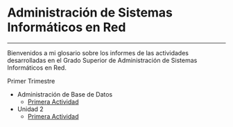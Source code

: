 
# Administración de Sistemas Informáticos en Red

---

Bienvenidos a mi glosario sobre los informes de las actividades desarrolladas en el Grado Superior de Administración de Sistemas Informáticos en Red.

Primer Trimestre
* Administración de Base de Datos
  * [Primera Actividad](./BaseDatos/Unidad1/Actividad1-Nombre.md)
* Unidad 2
  * [Primera Actividad](./Unidad2/Actividad1-Nombre.md)
